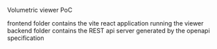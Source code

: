 Volumetric viewer PoC

frontend folder contains the vite react application running the viewer
backend folder contains the REST api server generated by the openapi specification
